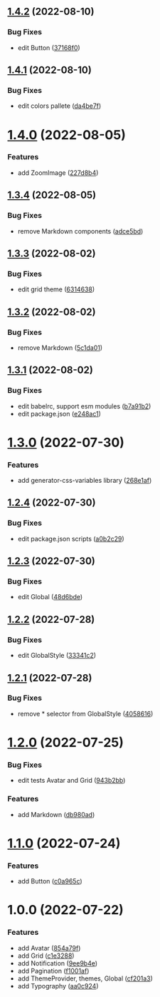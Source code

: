 ## [1.4.2](https://github.com/UrijHoruzij/ui-forest-web/compare/v1.4.1...v1.4.2) (2022-08-10)


### Bug Fixes

* edit Button ([37168f0](https://github.com/UrijHoruzij/ui-forest-web/commit/37168f095474c35d6874fd08b0f0f9b03efe313f))

## [1.4.1](https://github.com/UrijHoruzij/ui-forest-web/compare/v1.4.0...v1.4.1) (2022-08-10)


### Bug Fixes

* edit colors pallete ([da4be7f](https://github.com/UrijHoruzij/ui-forest-web/commit/da4be7f1401c44affdbfdd7d1b7cee7aa05e2db2))

# [1.4.0](https://github.com/UrijHoruzij/ui-forest-web/compare/v1.3.4...v1.4.0) (2022-08-05)


### Features

* add ZoomImage ([227d8b4](https://github.com/UrijHoruzij/ui-forest-web/commit/227d8b48163eff0bd50826e5bce44d503c988f43))

## [1.3.4](https://github.com/UrijHoruzij/ui-forest-web/compare/v1.3.3...v1.3.4) (2022-08-05)


### Bug Fixes

* remove Markdown components ([adce5bd](https://github.com/UrijHoruzij/ui-forest-web/commit/adce5bd2d102baf9559f2933fb658d5dc98b7a27))

## [1.3.3](https://github.com/UrijHoruzij/ui-forest-web/compare/v1.3.2...v1.3.3) (2022-08-02)


### Bug Fixes

* edit grid theme ([6314638](https://github.com/UrijHoruzij/ui-forest-web/commit/63146385818cce938a4a0b8f57a739c06874e4e2))

## [1.3.2](https://github.com/UrijHoruzij/ui-forest-web/compare/v1.3.1...v1.3.2) (2022-08-02)


### Bug Fixes

* remove Markdown ([5c1da01](https://github.com/UrijHoruzij/ui-forest-web/commit/5c1da018d5a696fe4eefd740f4741d6eaa7f70d7))

## [1.3.1](https://github.com/UrijHoruzij/ui-forest-web/compare/v1.3.0...v1.3.1) (2022-08-02)


### Bug Fixes

* edit babelrc, support esm modules ([b7a91b2](https://github.com/UrijHoruzij/ui-forest-web/commit/b7a91b21737b57d2586aee4184461a1eec15ecc0))
* edit package.json ([e248ac1](https://github.com/UrijHoruzij/ui-forest-web/commit/e248ac193337b7d946a96fecc18a95b2cae56a8d))

# [1.3.0](https://github.com/UrijHoruzij/ui-forest-web/compare/v1.2.4...v1.3.0) (2022-07-30)


### Features

* add generator-css-variables library ([268e1af](https://github.com/UrijHoruzij/ui-forest-web/commit/268e1af71497151a88008e0680477eb2b9724b91))

## [1.2.4](https://github.com/UrijHoruzij/ui-forest-web/compare/v1.2.3...v1.2.4) (2022-07-30)


### Bug Fixes

* edit package.json scripts ([a0b2c29](https://github.com/UrijHoruzij/ui-forest-web/commit/a0b2c295b7a740e2e8b93aa7a1cacc685b502041))

## [1.2.3](https://github.com/UrijHoruzij/ui-forest-web/compare/v1.2.2...v1.2.3) (2022-07-30)


### Bug Fixes

* edit Global ([48d6bde](https://github.com/UrijHoruzij/ui-forest-web/commit/48d6bdefa46a62d287a63b2dc671ee6a2ea5a6a0))

## [1.2.2](https://github.com/UrijHoruzij/ui-forest-web/compare/v1.2.1...v1.2.2) (2022-07-28)


### Bug Fixes

* edit GlobalStyle ([33341c2](https://github.com/UrijHoruzij/ui-forest-web/commit/33341c28f7a3a046ceecd313ce91a685658eb3f5))

## [1.2.1](https://github.com/UrijHoruzij/ui-forest-web/compare/v1.2.0...v1.2.1) (2022-07-28)


### Bug Fixes

* remove * selector from GlobalStyle ([4058616](https://github.com/UrijHoruzij/ui-forest-web/commit/405861643487769e8cc9fc8ddee3e6d8c0b016fe))

# [1.2.0](https://github.com/UrijHoruzij/ui-forest-web/compare/v1.1.0...v1.2.0) (2022-07-25)


### Bug Fixes

* edit tests Avatar and Grid ([943b2bb](https://github.com/UrijHoruzij/ui-forest-web/commit/943b2bb711ee9e607ed9448803d4f0898f3081bc))


### Features

* add Markdown ([db980ad](https://github.com/UrijHoruzij/ui-forest-web/commit/db980adabae08d603e93fb589b09c3f707fb97a1))

# [1.1.0](https://github.com/UrijHoruzij/ui-forest-web/compare/v1.0.0...v1.1.0) (2022-07-24)


### Features

* add Button ([c0a965c](https://github.com/UrijHoruzij/ui-forest-web/commit/c0a965c12e7c3488ed251c256ce0bd7f6888cf48))

# 1.0.0 (2022-07-22)


### Features

* add Avatar ([854a79f](https://github.com/UrijHoruzij/ui-forest-web/commit/854a79fdc66d8fbc726313b1e4941ae54332976f))
* add Grid ([c1e3288](https://github.com/UrijHoruzij/ui-forest-web/commit/c1e32888ad21e1e9ae350e8b465d3b676e8f0367))
* add Notification ([9ee9b4e](https://github.com/UrijHoruzij/ui-forest-web/commit/9ee9b4e787a347952d14b2d32e97dd33a78fa554))
* add Pagination ([f1001af](https://github.com/UrijHoruzij/ui-forest-web/commit/f1001afc7e4c4e05c7f1eb3214ab854c2705c533))
* add ThemeProvider, themes, Global ([cf201a3](https://github.com/UrijHoruzij/ui-forest-web/commit/cf201a349960e85def01545d63fe6486f519fa0f))
* add Typography ([aa0c924](https://github.com/UrijHoruzij/ui-forest-web/commit/aa0c9242db1140ad13de201c4815fbd03eb3a66a))

